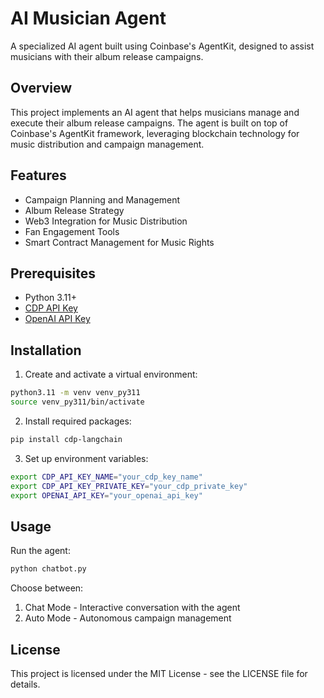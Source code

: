 # AI Musician Agent

A specialized AI agent built using Coinbase's AgentKit, designed to assist musicians with their album release campaigns.

## Overview

This project implements an AI agent that helps musicians manage and execute their album release campaigns. The agent is built on top of Coinbase's AgentKit framework, leveraging blockchain technology for music distribution and campaign management.

## Features

- Campaign Planning and Management
- Album Release Strategy
- Web3 Integration for Music Distribution
- Fan Engagement Tools
- Smart Contract Management for Music Rights

## Prerequisites

- Python 3.11+
- [CDP API Key](https://portal.cdp.coinbase.com/access/api)
- [OpenAI API Key](https://platform.openai.com/docs/quickstart#create-and-export-an-api-key)

## Installation

1. Create and activate a virtual environment:
```bash
python3.11 -m venv venv_py311
source venv_py311/bin/activate
```

2. Install required packages:
```bash
pip install cdp-langchain
```

3. Set up environment variables:
```bash
export CDP_API_KEY_NAME="your_cdp_key_name"
export CDP_API_KEY_PRIVATE_KEY="your_cdp_private_key"
export OPENAI_API_KEY="your_openai_api_key"
```

## Usage

Run the agent:
```bash
python chatbot.py
```

Choose between:
1. Chat Mode - Interactive conversation with the agent
2. Auto Mode - Autonomous campaign management

## License

This project is licensed under the MIT License - see the LICENSE file for details. 